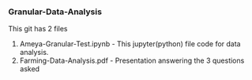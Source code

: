 ### Granular-Data-Analysis

This git has 2 files

1. Ameya-Granular-Test.ipynb - This jupyter(python) file code for data analysis.
2. Farming-Data-Analysis.pdf - Presentation answering the 3 questions asked
